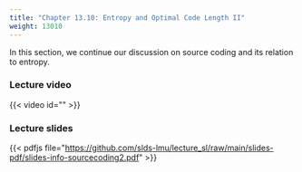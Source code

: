 ```yaml
---
title: "Chapter 13.10: Entropy and Optimal Code Length II"
weight: 13010
---
```

In this section, we continue our discussion on source coding and its relation to entropy. 

<!--more-->

### Lecture video

{{< video id="" >}}

### Lecture slides

{{< pdfjs file="https://github.com/slds-lmu/lecture_sl/raw/main/slides-pdf/slides-info-sourcecoding2.pdf" >}}
